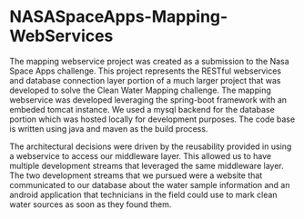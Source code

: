 # NASASpaceApps-Mapping-WebServices
The mapping webservice project was created as a submission to the Nasa Space Apps challenge.  This project represents the RESTful webservices and database connection layer portion of a much larger project that was developed to solve the Clean Water Mapping challenge.  The mapping webservice was developed leveraging the spring-boot framework with an embeded tomcat instance.  We used a mysql backend for the database portion which was hosted locally for development purposes.  The code base is written using java and maven as the build process. 

The architectural decisions were driven by the reusability provided in using a webservice to access our middleware layer.  This allowed us to have multiple development streams that leveraged the same middleware layer.  The two development streams that we pursued were a website that communicated to our database about the water sample information and an android application that technicians in the field could use to mark clean water sources as soon as they found them.
